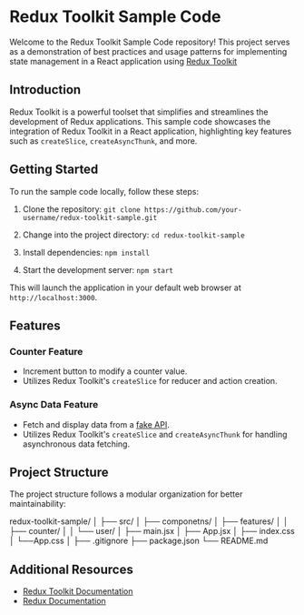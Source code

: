 # Redux Toolkit Sample Code

Welcome to the Redux Toolkit Sample Code repository! This project serves as a demonstration of best practices and usage patterns for implementing state management in a React application using [Redux Toolkit](https://redux-toolkit.js.org/)

## Introduction

Redux Toolkit is a powerful toolset that simplifies and streamlines the development of Redux applications. This sample code showcases the integration of Redux Toolkit in a React application, highlighting key features such as `createSlice`, `createAsyncThunk`, and more.

## Getting Started

To run the sample code locally, follow these steps:

1.  Clone the repository:
    `git clone https://github.com/your-username/redux-toolkit-sample.git`

2.  Change into the project directory:
    `cd redux-toolkit-sample`

3.  Install dependencies:
    `npm install`

4.  Start the development server:
    `npm start`

This will launch the application in your default web browser at `http://localhost:3000`.

## Features

### Counter Feature

- Increment button to modify a counter value.
- Utilizes Redux Toolkit's `createSlice` for reducer and action creation.

### Async Data Feature

- Fetch and display data from a [fake API](https://jsonplaceholder.typicode.com/users).
- Utilizes Redux Toolkit's `createSlice` and `createAsyncThunk` for handling asynchronous data fetching.

## Project Structure

The project structure follows a modular organization for better maintainability:

redux-toolkit-sample/
│
├── src/
│ ├── componetns/
│ ├── features/
│ │ ├── counter/
│ │ └── user/
│ ├── main.jsx
│ ├── App.jsx
│ ├── index.css
│ └──App.css
│
├── .gitignore
├── package.json
└── README.md

## Additional Resources

- [Redux Toolkit Documentation](https://redux-toolkit.js.org/)
- [Redux Documentation](https://redux.js.org/)
